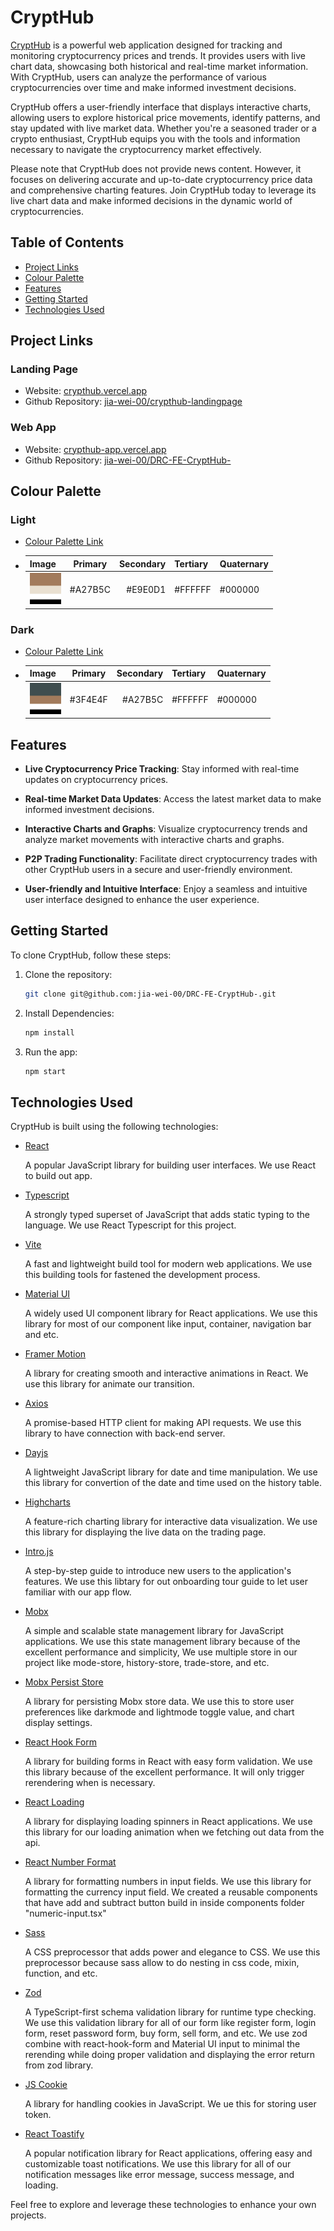 # CryptHub

[CryptHub](https://crypthub-app.vercel.app) is a powerful web application designed for tracking and monitoring cryptocurrency prices and trends. It provides users with live chart data, showcasing both historical and real-time market information. With CryptHub, users can analyze the performance of various cryptocurrencies over time and make informed investment decisions.

CryptHub offers a user-friendly interface that displays interactive charts, allowing users to explore historical price movements, identify patterns, and stay updated with live market data. Whether you're a seasoned trader or a crypto enthusiast, CryptHub equips you with the tools and information necessary to navigate the cryptocurrency market effectively.

Please note that CryptHub does not provide news content. However, it focuses on delivering accurate and up-to-date cryptocurrency price data and comprehensive charting features. Join CryptHub today to leverage its live chart data and make informed decisions in the dynamic world of cryptocurrencies.

## Table of Contents

- [Project Links](#project-links)
- [Colour Palette](#colour-palette)
- [Features](#features)
- [Getting Started](#getting-started)
- [Technologies Used](#technologies-used)

## Project Links

### Landing Page

- Website: [crypthub.vercel.app](https://crypthub.vercel.app/)
- Github Repository: [jia-wei-00/crypthub-landingpage](https://github.com/jia-wei-00/crypthub-landingpage)

### Web App

- Website: [crypthub-app.vercel.app](https://crypthub-app.vercel.app/)
- Github Repository: [jia-wei-00/DRC-FE-CryptHub-](https://github.com/jia-wei-00/DRC-FE-CryptHub-)

## Colour Palette

### Light

- [Colour Palette Link](https://colorhunt.co/palette/a27b5ce9e0d1ffffff000000)
- | Image                                                                                                                                | Primary | Secondary | Tertiary | Quaternary |
  | ------------------------------------------------------------------------------------------------------------------------------------ | :-----: | --------: | -------- | ---------- |
  | [<img src="./src/assets/light.png" alt="Light Palette" style="width: 50px;">](https://colorhunt.co/palette/a27b5ce9e0d1ffffff000000) | #A27B5C |   #E9E0D1 | #FFFFFF  | #000000    |

### Dark

- [Colour Palette Link](https://colorhunt.co/palette/3f4e4fa27b5cffffff000000)
- | Image                                                                                                                               | Primary | Secondary | Tertiary | Quaternary |
  | ----------------------------------------------------------------------------------------------------------------------------------- | :-----: | --------: | -------- | ---------- |
  | [<img src="./src/assets/dark.png" alt="Light Palette" style="width: 50px;">](https://colorhunt.co/palette/a27b5ce9e0d1ffffff000000) | #3F4E4F |   #A27B5C | #FFFFFF  | #000000    |

## Features

- **Live Cryptocurrency Price Tracking**: Stay informed with real-time updates on cryptocurrency prices.

- **Real-time Market Data Updates**: Access the latest market data to make informed investment decisions.

- **Interactive Charts and Graphs**: Visualize cryptocurrency trends and analyze market movements with interactive charts and graphs.

- **P2P Trading Functionality**: Facilitate direct cryptocurrency trades with other CryptHub users in a secure and user-friendly environment.

- **User-friendly and Intuitive Interface**: Enjoy a seamless and intuitive user interface designed to enhance the user experience.

## Getting Started

To clone CryptHub, follow these steps:

1. Clone the repository:

   ```bash
   git clone git@github.com:jia-wei-00/DRC-FE-CryptHub-.git
   ```

2. Install Dependencies:

   ```bash
   npm install
   ```

3. Run the app:

   ```bash
   npm start
   ```

## Technologies Used

CryptHub is built using the following technologies:

- [React](https://react.dev/)

  A popular JavaScript library for building user interfaces. We use React to build out app.

- [Typescript](https://www.typescriptlang.org/)

  A strongly typed superset of JavaScript that adds static typing to the language. We use React Typescript for this project.

- [Vite](https://vitejs.dev/)

  A fast and lightweight build tool for modern web applications. We use this building tools for fastened the development process.

- [Material UI](https://mui.com/)

  A widely used UI component library for React applications. We use this library for most of our component like input, container, navigation bar and etc.

- [Framer Motion](https://www.framer.com/motion/)

  A library for creating smooth and interactive animations in React. We use this library for animate our transition.

- [Axios](https://axios-http.com/docs/intro)

  A promise-based HTTP client for making API requests. We use this library to have connection with back-end server.

- [Dayjs](https://day.js.org/)

  A lightweight JavaScript library for date and time manipulation. We use this library for convertion of the date and time used on the history table.

- [Highcharts](https://www.highcharts.com/)

  A feature-rich charting library for interactive data visualization. We use this library for displaying the live data on the trading page.

- [Intro.js](https://introjs.com/docs)

  A step-by-step guide to introduce new users to the application's features. We use this libtary for out onboarding tour guide to let user familiar with our app flow.

- [Mobx](https://mobx.js.org/README.html)

  A simple and scalable state management library for JavaScript applications. We use this state management library because of the excellent performance and simplicity, We use multiple store in our project like mode-store, history-store, trade-store, and etc.

- [Mobx Persist Store](https://www.npmjs.com/package/mobx-persist-store)

  A library for persisting Mobx store data. We use this to store user preferences like darkmode and lightmode toggle value, and chart display settings.

- [React Hook Form](https://react-hook-form.com/)

  A library for building forms in React with easy form validation. We use this library because of the excellent performance. It will only trigger rerendering when is necessary.

- [React Loading](https://www.npmjs.com/package/react-loading)

  A library for displaying loading spinners in React applications. We use this library for our loading animation when we fetching out data from the api.

- [React Number Format](https://s-yadav.github.io/react-number-format/docs/intro/)

  A library for formatting numbers in input fields. We use this library for formatting the currency input field. We created a reusable components that have add and subtract button build in inside components folder "numeric-input.tsx"

- [Sass](https://sass-lang.com/)

  A CSS preprocessor that adds power and elegance to CSS. We use this preprocessor because sass allow to do nesting in css code, mixin, function, and etc.

- [Zod](https://zod.dev/)

  A TypeScript-first schema validation library for runtime type checking. We use this validation library for all of our form like register form, login form, reset password form, buy form, sell form, and etc. We use zod combine with react-hook-form and Material UI input to minimal the rerending while doing proper validation and displaying the error return from zod library.

- [JS Cookie](https://github.com/js-cookie/js-cookie#readme)

  A library for handling cookies in JavaScript. We ue this for storing user token.

- [React Toastify](https://fkhadra.github.io/react-toastify/introduction)

  A popular notification library for React applications, offering easy and customizable toast notifications. We use this library for all of our notification messages like error message, success message, and loading.

Feel free to explore and leverage these technologies to enhance your own projects.
